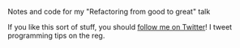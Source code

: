 Notes and code for my "Refactoring from good to great" talk

If you like this sort of stuff, you should [follow me on Twitter](https://twitter.com/r00k)! I tweet programming tips on the reg.
